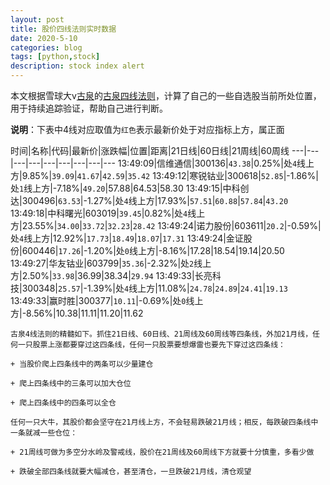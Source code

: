 ```yaml
---
layout: post
title: 股价四线法则实时数据
date: 2020-5-10
categories: blog
tags: [python,stock]
description: stock index alert
---
```



本文根据雪球大v[古泉](https://xueqiu.com/u/7148646888)的[古泉四线法则](https://xueqiu.com/7148646888/130498192)，计算了自己的一些自选股当前所处位置，用于持续追踪验证，帮助自己进行判断。

**说明**：下表中4线对应取值为`红色`表示最新价处于对应指标上方，属正面

时间|名称|代码|最新价|涨跌幅|位置|距离|21日线|60日线|21周线|60周线
---|---|---|---|---|---|---|---|---
13:49:09|信维通信|300136|`43.38`|0.25%|处`4`线上方|9.85%|`39.09`|`41.67`|`42.59`|`35.42`
13:49:12|寒锐钴业|300618|`52.85`|-1.86%|处`1`线上方|-7.18%|`49.20`|57.88|64.53|58.30
13:49:15|中科创达|300496|`63.53`|-1.27%|处`4`线上方|17.93%|`57.51`|`60.88`|`57.84`|`43.20`
13:49:18|中科曙光|603019|`39.45`|0.82%|处`4`线上方|23.55%|`34.00`|`33.72`|`32.23`|`28.42`
13:49:24|诺力股份|603611|`20.2`|-0.59%|处`4`线上方|12.92%|`17.73`|`18.49`|`18.07`|`17.31`
13:49:24|金证股份|600446|`17.26`|-1.20%|处`0`线上方|-8.16%|17.28|18.54|19.14|20.50
13:49:27|华友钴业|603799|`35.36`|-2.32%|处`2`线上方|2.50%|`33.98`|36.99|38.34|`29.94`
13:49:33|长亮科技|300348|`25.57`|-1.39%|处`4`线上方|11.08%|`24.78`|`24.89`|`24.41`|`19.13`
13:49:33|赢时胜|300377|`10.11`|-0.69%|处`0`线上方|-8.56%|10.38|11.11|11.20|11.62

```
古泉4线法则的精髓如下。抓住21日线、60日线、21周线及60周线等四条线，外加21月线，任何一只股票上涨都要穿过这四条线，任何一只股票要想爆雷也要先下穿过这四条线：

+ 当股价爬上四条线中的两条可以少量建仓

+ 爬上四条线中的三条可以加大仓位

+ 爬上四条线中的四条可以全仓

任何一只大牛，其股价都会坚守在21月线上方，不会轻易跌破21月线；相反，每跌破四条线中一条就减一些仓位：

+ 21周线可做为多空分水岭及警戒线，股价在21周线及60周线下方就要十分慎重，多看少做

+ 跌破全部四条线就要大幅减仓，甚至清仓，一旦跌破21月线，清仓观望
```